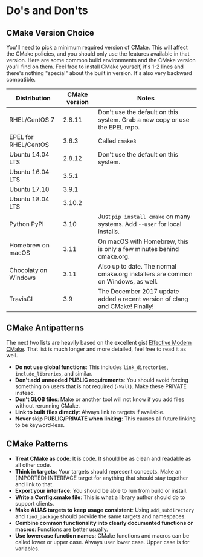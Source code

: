 # Do's and Don'ts

## CMake Version Choice

You'll need to pick a minimum required version of CMake. This will affect the CMake policies, and you should only use the features available in that version. Here are some common build environments and the CMake version you'll find on them. Feel free to install CMake yourself, it's 1-2 lines and there's nothing "special" about the built in version. It's also very backward compatible.

| Distribution  | CMake version | Notes |
|---------------|---------------|-------|
| RHEL/CentOS 7 | 2.8.11        | Don't use the default on this system. Grab a new copy or use the EPEL repo. |
| EPEL for RHEL/CentOS | 3.6.3    | Called `cmake3` |
| Ubuntu 14.04 LTS | 2.8.12 | Don't use the default on this system. |
| Ubuntu 16.04 LTS | 3.5.1 | |
| Ubuntu 17.10 | 3.9.1 | |
| Ubuntu 18.04 LTS | 3.10.2 | |
| Python PyPI  | 3.10 | Just `pip install cmake` on many systems. Add `--user` for local installs. |
| Homebrew on macOS | 3.11 | On macOS with Homebrew, this is only a few minutes behind cmake.org. |
| Chocolaty on Windows | 3.11 | Also up to date. The normal cmake.org installers are common on Windows, as well. |
| TravisCI | 3.9 | The December 2017 update added a recent version of clang and CMake! Finally! |

## CMake Antipatterns

The next two lists are heavily based on the excellent gist [Effective Modern CMake]. That list is much longer and more detailed, feel free to read it as well.

* **Do not use global functions**: This includes `link_directories`, `include_libraries`, and similar.
* **Don't add unneeded PUBLIC requirements**: You should avoid forcing something on users that is not required (`-Wall`). Make these PRIVATE instead.
* **Don't GLOB files**: Make or another tool will not know if you add files without rerunning CMake.
* **Link to built files directly**: Always link to targets if available.
* **Never skip PUBLIC/PRIVATE when linking**: This causes all future linking to be keyword-less. 


## CMake Patterns

* **Treat CMake as code**: It is code. It should be as clean and readable as all other code.
* **Think in targets**: Your targets should represent concepts. Make an (IMPORTED) INTERFACE target for anything that should stay together and link to that.
* **Export your interface**: You should be able to run from build or install.
* **Write a Config.cmake file**: This is what a library author should do to support clients.
* **Make ALIAS targets to keep usage consistent**: Using `add_subdirectory` and `find_package` should provide the same targets and namespaces.
* **Combine common functionality into clearly documented functions or macros**: Functions are better usually.
* **Use lowercase function names**: CMake functions and macros can be called lower or upper case. Always user lower case. Upper case is for variables.




[Effective Modern CMake]: https://gist.github.com/mbinna/c61dbb39bca0e4fb7d1f73b0d66a4fd1
